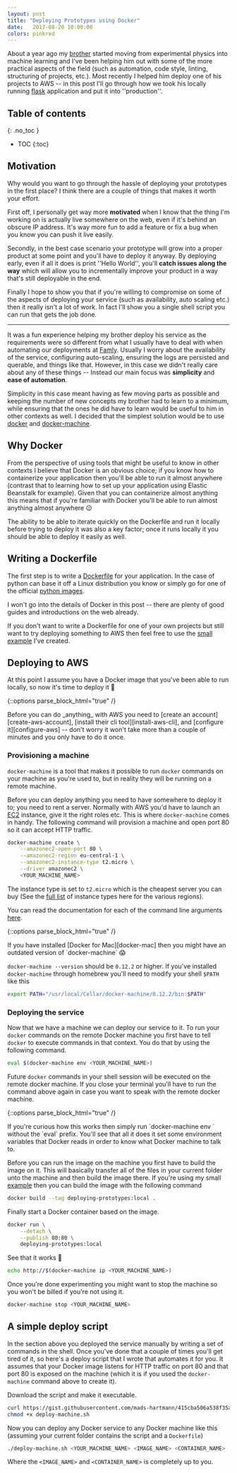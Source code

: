 ```yaml
---
layout: post
title: "Deploying Prototypes using Docker"
date:   2017-08-20 10:00:00
colors: pinkred
---
```


About a year ago my [brother][mikkel-hartmann.com] started moving from
experimental physics into machine learning and I've been helping him out with
some of the more practical aspects of the field (such as automation, code
style, linting, structuring of projects, etc.). Most recently I helped him
deploy one of his projects to AWS -- in this post I'll go through how we took
his locally running [flask][flask] application and put it into ''production''.

## Table of contents
{: .no_toc }
* TOC
{:toc}

## Motivation

Why would you want to go through the hassle of deploying your prototypes in the
first place? I think there are a couple of things that makes it worth your
effort.

First off, I personally get way more __motivated__ when I know that the thing
I'm working on is actually live somewhere on the web, even if it's behind an
obscure IP address. It's way more fun to add a feature or fix a bug when you
know you can push it live easily.

Secondly, in the best case scenario your prototype will grow into a proper
product at some point and you'll have to deploy it anyway. By deploying early,
even if all it does is print ''Hello World'', you'll __catch issues along the way__
which will allow you to incrementally improve your product in a way that's still
deployable in the end.

Finally I hope to show you that if you're willing to compromise on some of the
aspects of deploying your service (such as availability, auto scaling etc.) then
it really isn't a lot of work. In fact I'll show you a single shell script you
can run that gets the job done.

---

It was a fun experience helping my brother deploy his service as the requirements
were so different from what I usually have to deal with when automating our
deployments at [Famly][famly]. Usually I worry about the availability of the service,
configuring auto-scaling, ensuring the logs are persisted and querable, and 
things like that. However, in this case we didn't really care about any of these
things -- Instead our main focus was __simplicity__ and __ease of automation__.

Simplicity in this case meant having as few moving parts as possible and keeping
the number of new concepts my brother had to learn to a minimum, while ensuring
that the ones he did have to learn would be useful to him in other contexts as
well. I decided that the simplest solution would be to use [docker][docker] and
[docker-machine][docker-machine].

## Why Docker

From the perspective of using tools that might be useful to know in other
contexts I believe that Docker is an obvious choice; if you know how to
containerize your application then you'll be able to run it almost anywhere
(contrast that to learning how to set up your application using Elastic
Beanstalk for example). Given that you can containerize almost anything this
means that if you're familiar with Docker you'll be able to run almost anything
almost anywhere 😉

The ability to be able to iterate quickly on the Dockerfile and run it locally
before trying to deploy it was also a key factor; once it runs locally it you
should be able to deploy it easily as well.

## Writing a Dockerfile

The first step is to write a [Dockerfile][dockerfile] for your application. In
the case of python can base it off a Linux distribution you know or simply go
for one of the official [python images][python-images].

I won't go into the details of Docker in this post -- there are plenty of good
guides and introductions on the web already.

If you don't want to write a Dockerfile for one of your own projects but still
want to try deploying something to AWS then feel free to use the
[small example][example] I've created.

## Deploying to AWS

At this point I assume you have a Docker image that you've been able to run
locally, so now it's time to deploy it 🚀

{::options parse_block_html="true" /}
<div class="sidenote">
Before you can do _anything_ with AWS you need to [create an account][create-aws-account],
[install their cli tool][install-aws-cli], and [configure it][configure-aws] -- don't worry it won't take more
than a couple of minutes and you only have to do it once.
</div>

### Provisioning a machine

`docker-machine` is a tool that makes it possible to run `docker` commands on
your machine as you're used to, but in reality they will be running on a remote
machine.

Before you can deploy anything you need to have somewhere to deploy it to; you
need to rent a server. Normally with AWS you'd have to launch an [EC2][ec2]
instance, give it the right roles etc. This is where `docker-machine` comes in
handy. The following command will provision a machine and open port 80 so it can
accept HTTP traffic.

```sh
docker-machine create \
    --amazonec2-open-port 80 \
    --amazonec2-region eu-central-1 \
    --amazonec2-instance-type t2.micro \
    --driver amazonec2 \
    <YOUR_MACHINE_NAME>
```

The instance type is set to `t2.micro` which is the cheapest server you can buy
(See the [full list][aws-ec2-prices] of instance types here for the various
regions).

You can read the documentation for each of the command line arguments
[here][docker-machine-cli].

{::options parse_block_html="true" /}
<div class="sidenote">
If you have installed [Docker for Mac][docker-mac] then you might have an outdated version
of `docker-machine` 😱

`docker-machine --version` should be `0.12.2` or higher. If you've installed
`docker-machine` through homebrew you'll need to modify your shell `$PATH` like
this

```sh
export PATH="/usr/local/Cellar/docker-machine/0.12.2/bin:$PATH"
```
</div>

### Deploying the service

Now that we have a machine we can deploy our service to it. To run your `docker`
commands on the remote Docker machine you first have to tell `docker` to execute
commands in that context. You do that by using the following command.

```sh
eval $(docker-machine env <YOUR_MACHINE_NAME>)
```

Future `docker` commands in your shell session will be executed on the remote
docker machine. If you close your terminal you'll have to run the command
above again in case you want to speak with the remote docker machine.

{::options parse_block_html="true" /}
<div class="sidenote">
If you're curious how this works then simply run 
`docker-machine env <YOUR_MACHINE_NAME>` without the `eval` prefix. You'll
see that all it does it set some environment variables that Docker reads
in order to know what Docker machine to talk to.
</div>

Before you can run the image on the machine you first have to build the image on
it. This will basically transfer all of the files in your current folder unto
the machine and then build the image there. If you're using my small
[example][example] then you can build the image with the following command

```sh
docker build --tag deploying-prototypes:local .
```

Finally start a Docker container based on the image.

```sh
docker run \
    --detach \
    --publish 80:80 \
    deploying-prototypes:local
```

See that it works 🎉

```sh
echo http://$(docker-machine ip <YOUR_MACHINE_NAME>)
```

Once you're done experimenting you might want to stop the machine so you
won't be billed if you're not using it.

```sh
docker-machine stop <YOUR_MACHINE_NAME>
```

## A simple deploy script

In the section above you deployed the service manually by writing a set of
commands in the shell. Once you've done that a couple of times you'll get tired
of it, so here's a deploy script that I wrote that automates it for you. It
assumes that your Docker image listens for HTTP traffic on port 80 and that port
80 is exposed on the machine (which it is if you used the `docker-machine`
command above to create it).

<script src="https://gist.github.com/mads-hartmann/415cba506a538f35a992598c9221432d.js"></script>

Download the script and make it executable.

```sh
curl https://gist.githubusercontent.com/mads-hartmann/415cba506a538f35a992598c9221432d/raw/98260522a6358feb6c4b70ad503c2e6bbe9b5ce8/prototype-deploy.sh > deploy-machine.sh
chmod +x deploy-machine.sh
```

Now you can deploy any Docker service to any Docker machine like this
(assuming your current folder contains the script and a `Dockerfile`)

```sh
./deploy-machine.sh <YOUR_MACHINE_NAME> <IMAGE_NAME> <CONTAINER_NAME>
```

Where the `<IMAGE_NAME>` and `<CONTAINER_NAME>` is completely up to you.


[flask]: http://flask.pocoo.org/docs/0.12/
[famly]: https://famly.co/
[docker]: https://www.docker.com/
[docker-machine]: https://docs.docker.com/machine/
[docker-machine-cli]: https://docs.docker.com/machine/drivers/aws/#options
[docker-mac]: https://docs.docker.com/docker-for-mac/
[dockerfile]: https://docs.docker.com/engine/reference/builder/
[mikkel-hartmann.com]: http://mikkelhartmann.dk/
[python-images]: https://hub.docker.com/_/python/
[example]: https://github.com/mads-hartmann/mads-hartmann.github.com/tree/master/_examples/deploying-your-prototypes
[elastic-beanstalk]: https://aws.amazon.com/elasticbeanstalk
[create-aws-account]: https://aws.amazon.com/free
[install-aws-cli]: http://docs.aws.amazon.com/cli/latest/userguide/installing.html
[configure-aws]: http://docs.aws.amazon.com/cli/latest/userguide/cli-chap-getting-started.html
[ec2]: aws.amazon.com/ec2
[aws-ec2-prices]: https://aws.amazon.com/ec2/pricing/on-demand/

